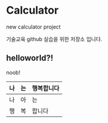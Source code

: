 # Calculator

new calculator project

기술교육 github 실습을 위한 저장소 입니다.

## helloworld?!

noob!

|나|는|행복합니다|
|---|---|---|
|나|아|는|
|행|복|합니다|

